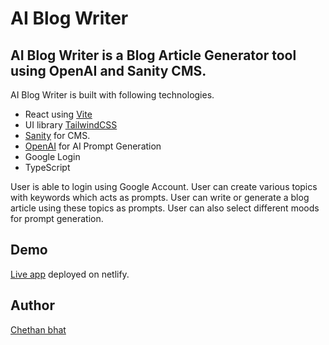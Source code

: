 # AI Blog Writer

## AI Blog Writer is a Blog Article Generator tool using OpenAI and Sanity CMS.

AI Blog Writer is built with following technologies.

- React using [Vite](https://vitejs.dev/)
- UI library [TailwindCSS](https://tailwindcss.com/)
- [Sanity](https://www.sanity.io/) for CMS.
- [OpenAI](https://openai.com/) for AI Prompt Generation
- Google Login
- TypeScript

User is able to login using Google Account. User can create various topics with keywords which acts as prompts. User can write or generate a blog article using these topics as prompts. User can also select different moods for prompt generation.

## Demo

[Live app](https://aiblogwriter.netlify.app/) deployed on netlify.

## Author

[Chethan bhat](https://chethanbhat.com)
